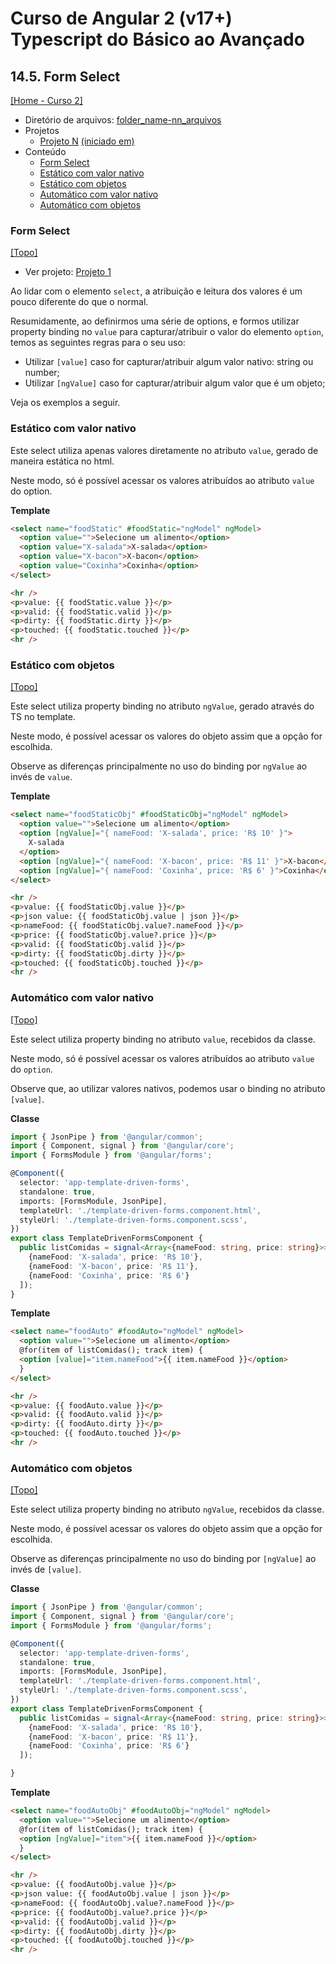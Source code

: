 # Curso de Angular 2 (v17+) Typescript do Básico ao Avançado

## 14.5. Form Select
[[Home - Curso 2]](../../README.md#curso-2)<br />

- Diretório de arquivos: [folder_name-nn_arquivos](./05_arquivos/proj_01/)
- Projetos
  - [Projeto N](./05_arquivos/proj_01/) [(iniciado em)](#form-select)
- Conteúdo
  - [Form Select](#form-select)
  - [Estático com valor nativo](#estático-com-valor-nativo)
  - [Estático com objetos](#estático-com-objetos)
  - [Automático com valor nativo](#automático-com-valor-nativo)
  - [Automático com objetos](#automático-com-objetos)

### Form Select
[[Topo]](#)<br />

- Ver projeto: [Projeto 1](./05_arquivos/proj_01/)

Ao lidar com o elemento `select`, a atribuição e leitura dos valores é um pouco diferente do que o normal.

Resumidamente, ao definirmos uma série de options, e formos utilizar property binding no `value` para capturar/atribuir o valor do elemento `option`, temos as seguintes regras para o seu uso:
- Utilizar `[value]` caso for capturar/atribuir algum valor nativo: string ou number;
- Utilizar `[ngValue]` caso for capturar/atribuir algum valor que é um objeto;

Veja os exemplos a seguir.

### Estático com valor nativo

Este select utiliza apenas valores diretamente no atributo `value`, gerado de maneira estática no html.

Neste modo, só é possível acessar os valores atribuídos ao atributo `value` do option.

**Template**
```html
<select name="foodStatic" #foodStatic="ngModel" ngModel>
  <option value="">Selecione um alimento</option>
  <option value="X-salada">X-salada</option>
  <option value="X-bacon">X-bacon</option>
  <option value="Coxinha">Coxinha</option>
</select>

<hr />
<p>value: {{ foodStatic.value }}</p>
<p>valid: {{ foodStatic.valid }}</p>
<p>dirty: {{ foodStatic.dirty }}</p>
<p>touched: {{ foodStatic.touched }}</p>
<hr />
```

### Estático com objetos
[[Topo]](#)<br />

Este select utiliza property binding no atributo `ngValue`, gerado através do TS no template.

Neste modo, é possível acessar os valores do objeto assim que a opção for escolhida.

Observe as diferenças principalmente no uso do binding por `ngValue` ao invés de `value`.

**Template**
```html
<select name="foodStaticObj" #foodStaticObj="ngModel" ngModel>
  <option value="">Selecione um alimento</option>
  <option [ngValue]="{ nameFood: 'X-salada', price: 'R$ 10' }">
    X-salada
  </option>
  <option [ngValue]="{ nameFood: 'X-bacon', price: 'R$ 11' }">X-bacon</option>
  <option [ngValue]="{ nameFood: 'Coxinha', price: 'R$ 6' }">Coxinha</option>
</select>

<hr />
<p>value: {{ foodStaticObj.value }}</p>
<p>json value: {{ foodStaticObj.value | json }}</p>
<p>nameFood: {{ foodStaticObj.value?.nameFood }}</p>
<p>price: {{ foodStaticObj.value?.price }}</p>
<p>valid: {{ foodStaticObj.valid }}</p>
<p>dirty: {{ foodStaticObj.dirty }}</p>
<p>touched: {{ foodStaticObj.touched }}</p>
<hr />
```

### Automático com valor nativo
[[Topo]](#)<br />

Este select utiliza property binding no atributo `value`, recebidos da classe.

Neste modo, só é possível acessar os valores atribuídos ao atributo `value` do `option`.

Observe que, ao utilizar valores nativos, podemos usar o binding no atributo `[value]`.

**Classe**
```typescript
import { JsonPipe } from '@angular/common';
import { Component, signal } from '@angular/core';
import { FormsModule } from '@angular/forms';

@Component({
  selector: 'app-template-driven-forms',
  standalone: true,
  imports: [FormsModule, JsonPipe],
  templateUrl: './template-driven-forms.component.html',
  styleUrl: './template-driven-forms.component.scss',
})
export class TemplateDrivenFormsComponent {
  public listComidas = signal<Array<{nameFood: string, price: string}>>([
    {nameFood: 'X-salada', price: 'R$ 10'},
    {nameFood: 'X-bacon', price: 'R$ 11'},
    {nameFood: 'Coxinha', price: 'R$ 6'}
  ]);
}
```

**Template**
```html
<select name="foodAuto" #foodAuto="ngModel" ngModel>
  <option value="">Selecione um alimento</option>
  @for(item of listComidas(); track item) {
  <option [value]="item.nameFood">{{ item.nameFood }}</option>
  }
</select>

<hr />
<p>value: {{ foodAuto.value }}</p>
<p>valid: {{ foodAuto.valid }}</p>
<p>dirty: {{ foodAuto.dirty }}</p>
<p>touched: {{ foodAuto.touched }}</p>
<hr />
```

### Automático com objetos
[[Topo]](#)<br />

Este select utiliza property binding no atributo `ngValue`, recebidos da classe.

Neste modo, é possível acessar os valores do objeto assim que a opção for escolhida.

Observe as diferenças principalmente no uso do binding por `[ngValue]` ao invés de `[value]`.

**Classe**
```typescript
import { JsonPipe } from '@angular/common';
import { Component, signal } from '@angular/core';
import { FormsModule } from '@angular/forms';

@Component({
  selector: 'app-template-driven-forms',
  standalone: true,
  imports: [FormsModule, JsonPipe],
  templateUrl: './template-driven-forms.component.html',
  styleUrl: './template-driven-forms.component.scss',
})
export class TemplateDrivenFormsComponent {
  public listComidas = signal<Array<{nameFood: string, price: string}>>([
    {nameFood: 'X-salada', price: 'R$ 10'},
    {nameFood: 'X-bacon', price: 'R$ 11'},
    {nameFood: 'Coxinha', price: 'R$ 6'}
  ]);

}
```

**Template**
```html
<select name="foodAutoObj" #foodAutoObj="ngModel" ngModel>
  <option value="">Selecione um alimento</option>
  @for(item of listComidas(); track item) {
  <option [ngValue]="item">{{ item.nameFood }}</option>
  }
</select>

<hr />
<p>value: {{ foodAutoObj.value }}</p>
<p>json value: {{ foodAutoObj.value | json }}</p>
<p>nameFood: {{ foodAutoObj.value?.nameFood }}</p>
<p>price: {{ foodAutoObj.value?.price }}</p>
<p>valid: {{ foodAutoObj.valid }}</p>
<p>dirty: {{ foodAutoObj.dirty }}</p>
<p>touched: {{ foodAutoObj.touched }}</p>
<hr />
```
